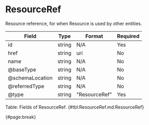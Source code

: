 <!--
    ATTENTION: This file was generated via gradle!
               Do NOT manually edit this file! Any such changes will be overwritten!
-->

# ResourceRef

Resource reference, for when Resource is used by other entities.

| Field | Type | Format | Required |
| ------- | ------- | ------- | --- |
| id | string | N/A | Yes |
| href | string | uri | No |
| name | string | N/A | No |
| @baseType | string | N/A | No |
| @schemaLocation | string | N/A | No |
| @referredType | string | N/A | No |
| @type | string | "ResourceRef" | Yes |

Table: Fields of ResourceRef. {#tbl:ResourceRef.md:ResourceRef}

{#page:break}
